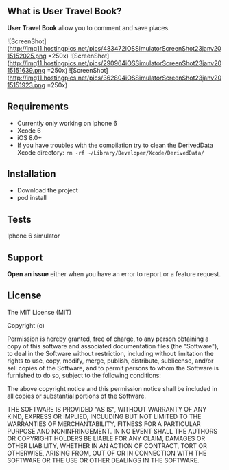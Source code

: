 ## What is User Travel Book?

**User Travel Book** allow you to comment and save places. 

![ScreenShot](http://img11.hostingpics.net/pics/483472iOSSimulatorScreenShot23janv2015152025.png =250x)
![ScreenShot](http://img11.hostingpics.net/pics/290964iOSSimulatorScreenShot23janv2015151639.png =250x)
![ScreenShot](http://img11.hostingpics.net/pics/362804iOSSimulatorScreenShot23janv2015151923.png =250x)

## Requirements

- Currently only working on Iphone 6 
- Xcode 6
- iOS 8.0+
- If you have troubles with the compilation try to clean the DerivedData Xcode directory: `rm -rf ~/Library/Developer/Xcode/DerivedData/`

## Installation

- Download the project
- pod install

## Tests

Iphone 6 simulator

## Support

**Open an issue** either when you have an error to report or a feature request.

## License

The MIT License (MIT)

Copyright (c)

Permission is hereby granted, free of charge, to any person obtaining a copy of this software and associated documentation files (the "Software"), to deal in the Software without restriction, including without limitation the rights to use, copy, modify, merge, publish, distribute, sublicense, and/or sell copies of the Software, and to permit persons to whom the Software is furnished to do so, subject to the following conditions:

The above copyright notice and this permission notice shall be included in all copies or substantial portions of the Software.

THE SOFTWARE IS PROVIDED "AS IS", WITHOUT WARRANTY OF ANY KIND, EXPRESS OR IMPLIED, INCLUDING BUT NOT LIMITED TO THE WARRANTIES OF MERCHANTABILITY, FITNESS FOR A PARTICULAR PURPOSE AND NONINFRINGEMENT. IN NO EVENT SHALL THE AUTHORS OR COPYRIGHT HOLDERS BE LIABLE FOR ANY CLAIM, DAMAGES OR OTHER LIABILITY, WHETHER IN AN ACTION OF CONTRACT, TORT OR OTHERWISE, ARISING FROM, OUT OF OR IN CONNECTION WITH THE SOFTWARE OR THE USE OR OTHER DEALINGS IN THE SOFTWARE.
